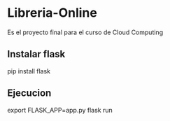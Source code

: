 # Libreria-Online
Es el proyecto final para el curso de Cloud Computing

## Instalar flask
 pip install flask
 
## Ejecucion
export FLASK_APP=app.py
flask run
